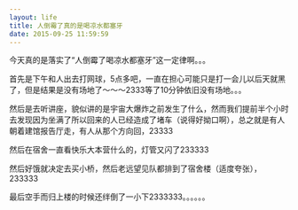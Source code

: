 ```yaml
---
layout: life
title: 人倒霉了真的是喝凉水都塞牙
date: 2015-09-25 11:59:59
---
```


今天真的是落实了“人倒霉了喝凉水都塞牙”这一定律啊。。。

首先是下午和人出去打网球，5点多吧，一直在担心可能只是打一会儿以后天就黑了，但是结果是没有场地了～～～2333等了10分钟依旧没有场地。。。

然后是去听讲座，貌似讲的是宇宙大爆炸之前发生了什么，然而我们提前半个小时去发现因为坐满了所以回来的人已经造成了堵车（说得好拗口啊），总之就是有人朝着建馆报告厅走，有人从那个方向回，23333

然后在宿舍一直看快乐大本营什么的，灯管又闪了233333

然后好饿就决定去买小桥，然后老远望见队都排到了宿舍楼（适度夸张），233333

最后空手而归上楼的时候还绊倒了一小下2333333。。。。。。
